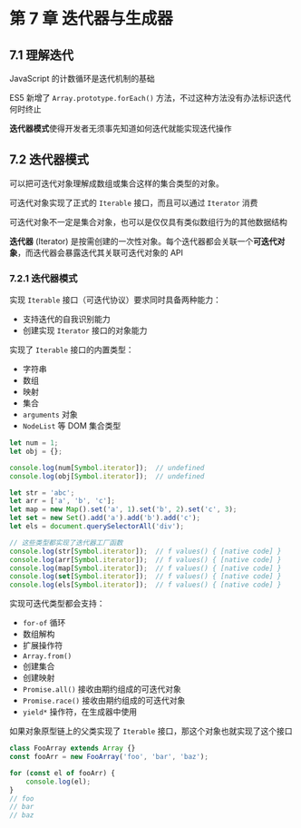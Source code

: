 # 第 7 章 迭代器与生成器

## 7.1 理解迭代

JavaScript 的计数循环是迭代机制的基础

ES5 新增了 `Array.prototype.forEach()` 方法，不过这种方法没有办法标识迭代何时终止

**迭代器模式**使得开发者无须事先知道如何迭代就能实现迭代操作

## 7.2 迭代器模式

可以把可迭代对象理解成数组或集合这样的集合类型的对象。

可迭代对象实现了正式的 `Iterable` 接口，而且可以通过 `Iterator` 消费

可迭代对象不一定是集合对象，也可以是仅仅具有类似数组行为的其他数据结构

**迭代器** (Iterator) 是按需创建的一次性对象。每个迭代器都会关联一个**可迭代对象**，而迭代器会暴露迭代其关联可迭代对象的 API

### 7.2.1 迭代器模式

实现 `Iterable` 接口（可迭代协议）要求同时具备两种能力：

- 支持迭代的自我识别能力
- 创建实现 `Iterator` 接口的对象能力

实现了 `Iterable` 接口的内置类型：

- 字符串
- 数组
- 映射
- 集合
- `arguments` 对象
- `NodeList` 等 DOM 集合类型

```js
let num = 1;
let obj = {};

console.log(num[Symbol.iterator]);  // undefined
console.log(obj[Symbol.iterator]);  // undefined

let str = 'abc';
let arr = ['a', 'b', 'c'];
let map = new Map().set('a', 1).set('b', 2).set('c', 3);
let set = new Set().add('a').add('b').add('c');
let els = document.querySelectorAll('div');

// 这些类型都实现了迭代器工厂函数
console.log(str[Symbol.iterator]);  // f values() { [native code] }
console.log(arr[Symbol.iterator]);  // f values() { [native code] }
console.log(map[Symbol.iterator]);  // f values() { [native code] }
console.log(set[Symbol.iterator]);  // f values() { [native code] }
console.log(els[Symbol.iterator]);  // f values() { [native code] }
```



实现可迭代类型都会支持：

- `for-of` 循环
- 数组解构
- 扩展操作符
- `Array.from()`
- 创建集合
- 创建映射
- `Promise.all()` 接收由期约组成的可迭代对象
- `Promise.race()` 接收由期约组成的可迭代对象
- `yield*` 操作符，在生成器中使用



如果对象原型链上的父类实现了 `Iterable` 接口，那这个对象也就实现了这个接口

```js
class FooArray extends Array {}
const fooArr = new FooArray('foo', 'bar', 'baz');

for (const el of fooArr) {
    console.log(el);
}
// foo
// bar
// baz
```

